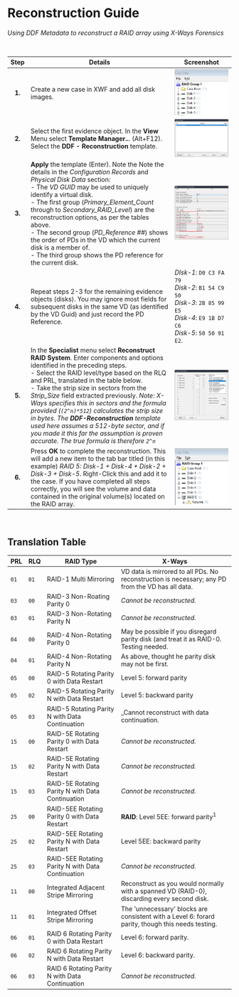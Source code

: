 # Reconstruction Guide
_Using DDF Metadata to reconstruct a RAID array using X-Ways Forensics_

<br>

| Step | Details | Screenshot |
|:-: | - | - |
| **1.** |  Create a new case in XWF and add all disk images. | ![](./Screenshots/usage_1.png)
| **2.** | Select the first evidence object. In the **View** Menu select **Template Manager..**. (Alt+F12). Select the **DDF - Reconstruction** template. | ![](./Screenshots/usage_2.png) |
| **3.** | **Apply** the template (Enter).  Note the Note the details in the _Configuration Records_ and _Physical Disk Data_ section: <br> - The *VD GUID* may be used to uniquely identify a virtual disk.<br> - The first group (*Primary_Element_Count* through to *Secondary_RAID_Level*) are the reconstruction options, as per the tables above.<br> - The second group (*PD_Reference ##*) shows the order of PDs in the VD which the current disk is a member of.<br> - The third group shows the PD reference for the current disk.| ![](./Screenshots/usage_3.png) |
| **4.** | Repeat steps 2-3 for the remaining evidence objects (disks).  You may ignore most fields for subsequent disks in the same VD (as identified by the VD Guid) and just record the PD Reference. | _DIsk-1_: `D0 C3 FA 79`<br>_Disk-2_: `B1 54 C9 50`<br>_Disk-3_: `2B 85 99 E5`<br>_Disk-4_: `E9 1B D7 C6`<br>_Disk-5_: `50 50 91 E2`.
| **5.** | In the **Specialist** menu select **Reconstruct RAID System**. Enter components and options identified in the preceding steps.<br> - Select the RAID level/type based on the RLQ and PRL, translated in the table below.<br> - Take the strip size in sectors from the *Strip_Size* field extracted previously. *Note: X-Ways specifies this in sectors and the formula provided (`(2^n)*512`) calculates the strip size in _bytes_.  The **DDF-Reconstruction** template used here assumes a 512-byte sector, and if you made it this far the assumption is proven accurate.  The true formula is therefore `2^n`* | ![](./Screenshots/usage_4.png) |
| **6.** | Press **OK** to complete the reconstruction.  This will add a new item to the tab bar titled (in this example) _RAID 5: Disk-1 + Disk-4 + Disk-2 + Disk-3 + Disk-5_.  Right-Click this and add it to the case.  If you have completed all steps correctly, you will see the volume and data contained in the original volume(s) located on the RAID array. | ![](./Screenshots/usage_5.png)

<br>

## Translation Table
| PRL  | RLQ  | RAID Type                                         | X-Ways                                                                                            |
| ---- | ---- | ------------------------------------------------- | ------------------------------------------------------------------------------------------------- |
| `01` | `01` | RAID-1 Multi Mirroring                            | VD data is mirrored to all PDs.  No reconstruction is necessary; any PD from the VD has all data. |
| `03` | `00` | RAID-3 Non-Roating Parity 0                       | _Cannot be reconstructed._                                                                        |
| `03` | `01` | RAID-3 Non-Rotating Parity N                      | _Cannot be reconstructed._                                                                        |
| `04` | `00` | RAID-4 Non-Rotating Parity 0                      | May be possible if you disregard parity disk (and treat it as RAID-0. Testing needed.             |
| `04` | `01` | RAID-4 Non-Rotating Parity N                      | As above, thought he parity disk may not be first.                                                |
| `05` | `00` | RAID-5 Rotating Parity 0 with Data Restart        | Level 5: forward parity                                                                           |
| `05` | `02` | RAID-5 Rotating Parity N with Data Restart        | Level 5: backward parity                                                                          |
| `05` | `03` | RAID-5 Rotating Parity N with Data Continuation   | _Cannot reconstruct with data continuation.                                                       |
| `15` | `00` | RAID-5E Rotating Parity 0 with Data Restart       | _Cannot be reconstructed._                                                                        |
| `15` | `02` | RAID-5E Rotating Parity N with Data Restart       | _Cannot be reconstructed._                                                                        |
| `15` | `03` | RAID-5E Rotating Parity N with Data Continuation  | _Cannot be reconstructed._                                                                        |
| `25` | `00` | RAID-5EE Rotating Parity 0 with Data Restart      | **RAID**: Level 5EE: forward parity<sup>1</sup>                                                   |
| `25` | `02` | RAID-5EE Rotating Parity N with Data Restart      | Level 5EE: backward parity                                                                        |
| `25` | `03` | RAID-5EE Rotating Parity N with Data Continuation | _Cannot be reconstructed._                                                                        |
| `11` | `00` | Integrated Adjacent Stripe Mirroring              | Reconstruct as you would normally with a spanned VD (RAID-0), discarding every second disk.       |
| `11` | `01` | Integrated Offset Stripe Mirroring                | The 'unnecessary' blocks are consistent with a Level 6: forard parity, though this needs testing. |
| `06` | `01` | RAID 6 Rotating Parity 0 with Data Restart        | Level 6: forward parity.                                                                          |
| `06` | `02` | RAID 6 Rotating Parity N with Data Restart        | Level 6: backward parity.                                                                         |
| `06` | `03` | RAID 6 Rotating Parity N with Data Continuation   | _Cannot be reconstructed._                                                                        |